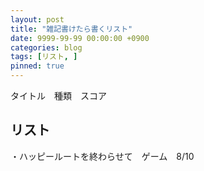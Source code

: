 ```yaml
---
layout: post
title: "雑記書けたら書くリスト"
date: 9999-99-99 00:00:00 +0900
categories: blog
tags: [リスト, ]
pinned: true
---
```


タイトル　種類　スコア

## リスト

・ハッピールートを終わらせて　ゲーム　8/10

